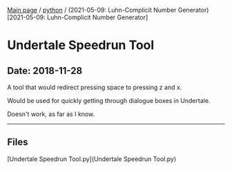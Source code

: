 [Main page](/) / [python](/python) / (2021-05-09: Luhn-Complicit Number Generator)[2021-05-09: Luhn-Complicit Number Generator]

# Undertale Speedrun Tool

## Date: 2018-11-28

A tool that would redirect pressing space to pressing z and x.

Would be used for quickly getting through dialogue boxes in Undertale.

Doesn't work, as far as I know.

-----

## Files

[Undertale Speedrun Tool.py](Undertale Speedrun Tool.py)